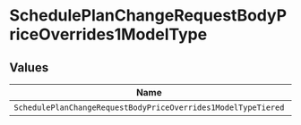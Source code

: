# SchedulePlanChangeRequestBodyPriceOverrides1ModelType


## Values

| Name                                                          | Value                                                         |
| ------------------------------------------------------------- | ------------------------------------------------------------- |
| `SchedulePlanChangeRequestBodyPriceOverrides1ModelTypeTiered` | tiered                                                        |